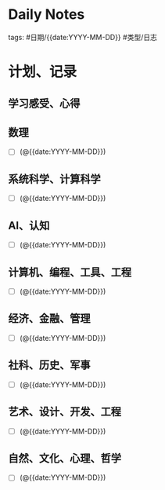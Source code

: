 

# Daily Notes


tags: #日期/{{date:YYYY-MM-DD}} #类型/日志 

# 计划、记录

## 学习感受、心得



## 数理

- [ ] (@{{date:YYYY-MM-DD}})



## 系统科学、计算科学

- [ ] (@{{date:YYYY-MM-DD}})



## AI、认知

- [ ] (@{{date:YYYY-MM-DD}})



## 计算机、编程、工具、工程

- [ ] (@{{date:YYYY-MM-DD}})



## 经济、金融、管理

- [ ] (@{{date:YYYY-MM-DD}})



## 社科、历史、军事

- [ ] (@{{date:YYYY-MM-DD}})



## 艺术、设计、开发、工程

- [ ] (@{{date:YYYY-MM-DD}})



## 自然、文化、心理、哲学

- [ ] (@{{date:YYYY-MM-DD}})








